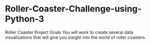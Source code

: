 # Roller-Coaster-Challenge-using-Python-3

Roller Coaster
Project Goals
You will work to create several data visualizations that will give you insight into the world of roller coasters.
